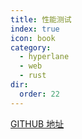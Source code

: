 ```yaml
---
title: 性能测试
index: true
icon: book
category:
  - hyperlane
  - web
  - rust
dir:
  order: 22
---
```


[GITHUB 地址](https://github.com/ltpp-universe/web-server-pressure-measurement)

<Share colorful />
<Catalog />

<Bottom />
